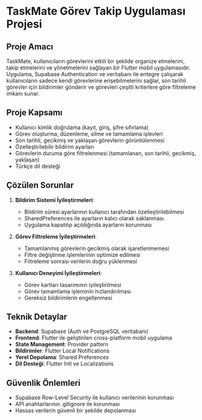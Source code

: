 # TaskMate Görev Takip Uygulaması Projesi

## Proje Amacı
TaskMate, kullanıcıların görevlerini etkili bir şekilde organize etmelerini, takip etmelerini ve yönetmelerini sağlayan bir Flutter mobil uygulamasıdır. Uygulama, Supabase Authentication ve veritabanı ile entegre çalışarak kullanıcıların sadece kendi görevlerine erişebilmelerini sağlar, son tarihli görevler için bildirimler gönderir ve görevleri çeşitli kriterlere göre filtreleme imkanı sunar.

## Proje Kapsamı
- Kullanıcı kimlik doğrulama (kayıt, giriş, şifre sıfırlama)
- Görev oluşturma, düzenleme, silme ve tamamlama işlevleri
- Son tarihli, gecikmiş ve yaklaşan görevlerin görüntülenmesi
- Özelleştirilebilir bildirim ayarları
- Görevlerin duruma göre filtrelenmesi (tamamlanan, son tarihli, gecikmiş, yaklaşan)
- Türkçe dil desteği

## Çözülen Sorunlar
1. **Bildirim Sistemi İyileştirmeleri**:
   - Bildirim süresi ayarlarının kullanıcı tarafından özelleştirilebilmesi
   - SharedPreferences ile ayarların kalıcı olarak saklanması
   - Uygulama kapatılıp açıldığında ayarların korunması

2. **Görev Filtreleme İyileştirmeleri**:
   - Tamamlanmış görevlerin gecikmiş olarak işaretlenmemesi
   - Filtre değiştirme işlemlerinin optimize edilmesi
   - Filtreleme sonrası verilerin doğru yüklenmesi

3. **Kullanıcı Deneyimi İyileştirmeleri**:
   - Görev kartları tasarımının iyileştirilmesi
   - Görev tamamlama işleminin hızlandırılması
   - Gereksiz bildirimlerin engellenmesi

## Teknik Detaylar
- **Backend**: Supabase (Auth ve PostgreSQL veritabanı)
- **Frontend**: Flutter ile geliştirilen cross-platform mobil uygulama
- **State Management**: Provider pattern
- **Bildirimler**: Flutter Local Notifications
- **Yerel Depolama**: Shared Preferences
- **Dil Desteği**: Flutter Intl ve Localizations

## Güvenlik Önlemleri
- Supabase Row-Level Security ile kullanıcı verilerinin korunması
- API anahtarlarının .gitignore ile korunması
- Hassas verilerin güvenli bir şekilde depolanması